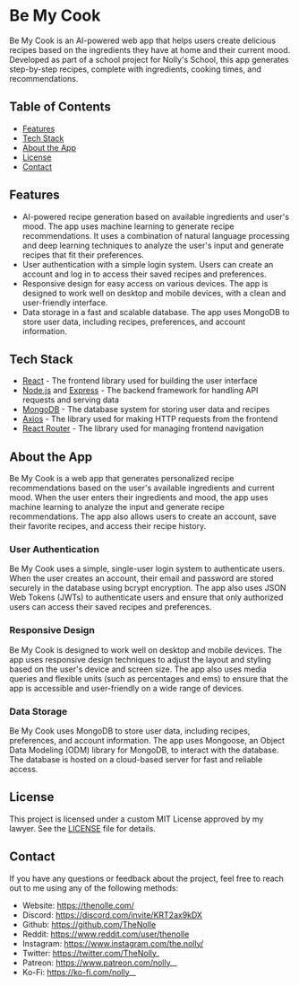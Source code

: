 # Be My Cook

Be My Cook is an AI-powered web app that helps users create delicious recipes based on the ingredients they have at home and their current mood. Developed as part of a school project for Nolly's School, this app generates step-by-step recipes, complete with ingredients, cooking times, and recommendations.


## Table of Contents
- [Features](#features)
- [Tech Stack](#tech-stack)
- [About the App](#about-the-app)
- [License](#license)
- [Contact](#contact)


## Features
- AI-powered recipe generation based on available ingredients and user's mood. The app uses machine learning to generate recipe recommendations. It uses a combination of natural language processing and deep learning techniques to analyze the user's input and generate recipes that fit their preferences.
- User authentication with a simple login system. Users can create an account and log in to access their saved recipes and preferences.
- Responsive design for easy access on various devices. The app is designed to work well on desktop and mobile devices, with a clean and user-friendly interface.
- Data storage in a fast and scalable database. The app uses MongoDB to store user data, including recipes, preferences, and account information.


## Tech Stack
- [React](https://reactjs.org/) - The frontend library used for building the user interface
- [Node.js](https://nodejs.org/) and [Express](https://expressjs.com/) - The backend framework for handling API requests and serving data
- [MongoDB](https://expressjs.com/) - The database system for storing user data and recipes
- [Axios](https://github.com/axios/axios) - The library used for making HTTP requests from the frontend
- [React Router](https://reactrouter.com/) - The library used for managing frontend navigation


## About the App
Be My Cook is a web app that generates personalized recipe recommendations based on the user's available ingredients and current mood. When the user enters their ingredients and mood, the app uses machine learning to analyze the input and generate recipe recommendations. The app also allows users to create an account, save their favorite recipes, and access their recipe history.

### User Authentication
Be My Cook uses a simple, single-user login system to authenticate users. When the user creates an account, their email and password are stored securely in the database using bcrypt encryption. The app also uses JSON Web Tokens (JWTs) to authenticate users and ensure that only authorized users can access their saved recipes and preferences.

### Responsive Design
Be My Cook is designed to work well on desktop and mobile devices. The app uses responsive design techniques to adjust the layout and styling based on the user's device and screen size. The app also uses media queries and flexible units (such as percentages and ems) to ensure that the app is accessible and user-friendly on a wide range of devices.

### Data Storage
Be My Cook uses MongoDB to store user data, including recipes, preferences, and account information. The app uses Mongoose, an Object Data Modeling (ODM) library for MongoDB, to interact with the database. The database is hosted on a cloud-based server for fast and reliable access.


## License
This project is licensed under a custom MIT License approved by my lawyer. See the [LICENSE](LICENSE) file for details.


## Contact
If you have any questions or feedback about the project, feel free to reach out to me using any of the following methods:
- Website: https://thenolle.com/
- Discord: https://discord.com/invite/KRT2ax9kDX
- Github: https://github.com/TheNolle
- Reddit: https://www.reddit.com/user/thenolle
- Instagram: https://www.instagram.com/the.nolly/
- Twitter: https://twitter.com/TheNolly_
- Patreon: https://www.patreon.com/nolly__
- Ko-Fi: https://ko-fi.com/nolly__